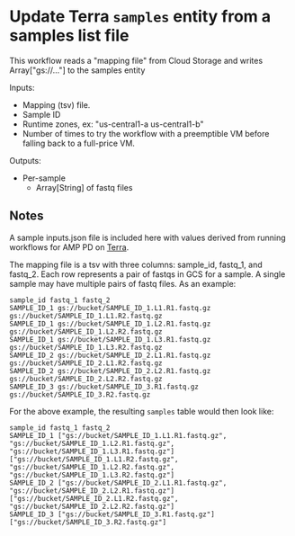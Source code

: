 # Update Terra `samples` entity from a samples list file

This workflow reads a "mapping file" from Cloud Storage
and writes Array["gs://..."] to the samples entity

Inputs:
- Mapping (tsv) file.
- Sample ID
- Runtime zones, ex: "us-central1-a us-central1-b"
- Number of times to try the workflow with a preemptible VM before
   falling back to a full-price VM.

Outputs:
- Per-sample
  - Array[String] of fastq files

## Notes
A sample inputs.json file is included here with values derived from running workflows for AMP PD on [Terra](https://app.terra.bio/).

The mapping file is a tsv with three columns: sample_id, fastq_1, and fastq_2. Each row represents a pair of fastqs in GCS for a sample. A single sample may have multiple pairs of fastq files. As an example:
```
sample_id fastq_1 fastq_2
SAMPLE_ID_1 gs://bucket/SAMPLE_ID_1.L1.R1.fastq.gz gs://bucket/SAMPLE_ID_1.L1.R2.fastq.gz
SAMPLE_ID_1 gs://bucket/SAMPLE_ID_1.L2.R1.fastq.gz gs://bucket/SAMPLE_ID_1.L2.R2.fastq.gz
SAMPLE_ID_1 gs://bucket/SAMPLE_ID_1.L3.R1.fastq.gz gs://bucket/SAMPLE_ID_1.L3.R2.fastq.gz
SAMPLE_ID_2 gs://bucket/SAMPLE_ID_2.L1.R1.fastq.gz gs://bucket/SAMPLE_ID_2.L1.R2.fastq.gz
SAMPLE_ID_2 gs://bucket/SAMPLE_ID_2.L2.R1.fastq.gz gs://bucket/SAMPLE_ID_2.L2.R2.fastq.gz
SAMPLE_ID_3 gs://bucket/SAMPLE_ID_3.R1.fastq.gz gs://bucket/SAMPLE_ID_3.R2.fastq.gz
```

For the above example, the resulting `samples` table would then look like:
```
sample_id fastq_1 fastq_2
SAMPLE_ID_1 ["gs://bucket/SAMPLE_ID_1.L1.R1.fastq.gz", "gs://bucket/SAMPLE_ID_1.L2.R1.fastq.gz", "gs://bucket/SAMPLE_ID_1.L3.R1.fastq.gz"] ["gs://bucket/SAMPLE_ID_1.L1.R2.fastq.gz", "gs://bucket/SAMPLE_ID_1.L2.R2.fastq.gz", "gs://bucket/SAMPLE_ID_1.L3.R2.fastq.gz"]
SAMPLE_ID_2 ["gs://bucket/SAMPLE_ID_2.L1.R1.fastq.gz", "gs://bucket/SAMPLE_ID_2.L2.R1.fastq.gz"] ["gs://bucket/SAMPLE_ID_2.L1.R2.fastq.gz", "gs://bucket/SAMPLE_ID_2.L2.R2.fastq.gz"]
SAMPLE_ID_3 ["gs://bucket/SAMPLE_ID_3.R1.fastq.gz"] ["gs://bucket/SAMPLE_ID_3.R2.fastq.gz"]
